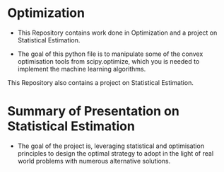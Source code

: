 # Optimization

* This Repository contains work done in Optimization and a project on Statistical Estimation.

* The goal of this python file is to manipulate some of the convex optimisation tools from scipy.optimize, which you is needed to implement the machine learning algorithms. 


This Repository also contains a project on Statistical Estimation.

# Summary of Presentation on  Statistical Estimation

* The goal of the project is, leveraging statistical and optimisation principles to design the
optimal strategy to adopt in the light of real world problems with numerous alternative solutions.
